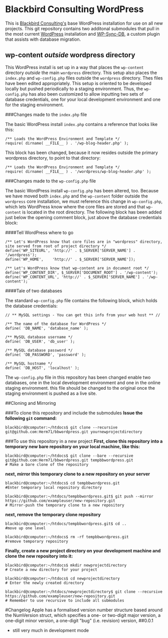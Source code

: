 # Blackbird Consulting WordPress
This is [Blackbird Consulting's](www.blackbirdconsult.com) base WordPress installation for use on all new projects. This git repository contains two additonal submodules that pull in the most current [WordPress](https://github.com/WordPress/WordPress) installation and [WP-Sync-DB](https://github.com/wp-sync-db/wp-sync-db), a custom plugin that assists with database migration.

## wp-content *outside* wordpress directory

This WordPress install is set up in a way that places the ```wp-content``` directory *outside* the main ```wordpress``` directory. This setup also places the ```index.php``` and ```wp-config.php``` files outside the ```wordpress``` directory. Thes files have been edited appropriately. This setup is oriented to be developed locally but pushed periodically to a staging environment. Thus, the ```wp-config.php``` has also been customized to allow inputting two sets of database credentials, one for your local development environment and one for the staging environment. 

###Changes made to the ```index.php``` file

The basic WordPress install ```index.php``` contains a reference that looks like this:

    /** Loads the WordPress Environment and Template */
    require( dirname( __FILE__ ) . '/wp-blog-header.php' );
    
This block has been changed, because it now resides outside the primary wordpress directory, to point to that directory:

    /** Loads the WordPress Environment and Template */
    require( dirname( __FILE__ ) . '/wordpress/wp-blog-header.php' );
    
###Changes made to the ```wp-config.php``` file

The basic WordPress install ```wp-config.php``` has been altered, too. Because we have moved both ```index.php``` and the ```wp-content``` folder outside the ```wordpress``` core installation, we must reference this change in ```wp-config.php```, which lets WordPress know where the core files are stored and that ```wp-content``` is located in the root directory. The following block has been added just below the opening comment block, just above the database credentials block:

####Tell WordPress where to go

    /** Let's WordPress know that core files are in "wordpress" directory, site served from root of project directory */
    define('WP_SITEURL', 'http://' . $_SERVER['SERVER_NAME'] . '/wordpress');
    define('WP_HOME',    'http://' . $_SERVER['SERVER_NAME']);

    /** Let's WordPress know that wp-content are in document root */
    define('WP_CONTENT_DIR', $_SERVER['DOCUMENT_ROOT'] . '/wp-content');
    define('WP_CONTENT_URL', 'http://' . $_SERVER['SERVER_NAME'] . '/wp-content');
    
####Tale of two databases

The standard ```wp-config.php``` file contains the following block, which holds the database credentials:

    // ** MySQL settings - You can get this info from your web host ** //

    /** The name of the database for WordPress */
    define( 'DB_NAME', 'database_name' );

    /** MySQL database username */
    define( 'DB_USER', 'db_user' );

    /** MySQL database password */
    define( 'DB_PASSWORD', 'password' );

    /** MySQL hostname */
    define( 'DB_HOST', 'localhost' );
    
The ```wp-config.php``` file in this repository has been changed enable two databases, one in the local development environment and one in the online staging environment. this file should be changed to the original once the staging environment is pushed as a live site.

##Cloning and Mirroring

###To clone this repository and include the submodules
**Issue the following ```git``` command:**

    blackbird@computer:~/htdocs$ git clone --recursive git@github.com:Herm71/bbwordpress.git yournewprojectdirectory

###To use this repository in a new project
**First, clone this repository into a temporary new bare repository on your local machine, like this:**

    blackbird@computer:~/htdocs$ git clone --bare --recursive git@github.com:Herm71/bbwordpress.git tempbbwordpress.git
    # Make a bare clone of the repository

**next, mirror this temporary clone to a new repository on your server**

    blackbird@computer:~/htdocs$ cd tempbbwordpress.git
    #Enter temporary local repository directory
        
    blackbird@computer:~/htdocs/tempbbwordpress.git$ git push --mirror https://github.com/exampleuser/new-repository.git
    # Mirror-push the temporary clone to a new repository

**next, remove the temporary clone repository**

    blackbird@computer:~/htdocs/tempbbwordpress.git$ cd ..
    #move up one level

    blackbird@computer:~/htdocs$ rm -rf tempbbwordpress.git
    #remove temporary repository

**Finally, create a new project directory on your development machine and clone the new repository into it:**

    blackbird@computer:~/htdocs$ mkdir newprojectdirectory
    # Create a new directory for your project

    blackbird@computer:~/htdocs$ cd newprojectdirectory
    # Enter the newly created directory

    blackbird@computer:~/htdocs/newprojectdirectory$ git clone --recursive https://github.com/exampleuser/new-repository.git
    # Remember to use recursive to include all submodules

#Changelog
Apple has a formalised version number structure based around the NumVersion struct, which specifies a one- or two-digit major version, a one-digit minor version, a one-digit "bug" (i.e. revision) version,
##0.0.1
- still very much in development mode